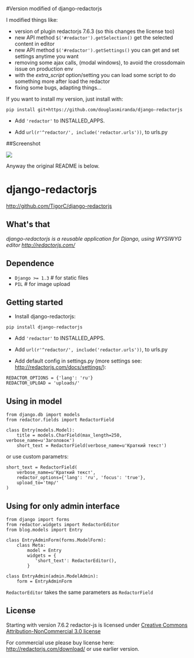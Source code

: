 #Version modified of django-redactorjs

I modified things like:

* version of plugin redactorjs 7.6.3 (so this changes the license too)
* new API method `$('#redactor').getSelection()` get the selected content in editor
* new API method `$('#redactor').getSettings()` you can get and set settings anytime you want
* removing some ajax calls, (modal windows), to avoid the crossdomain issue on production env
* with the *extra_script* option/setting you can load some script to do something more after load the redactor
* fixing some bugs, adapting things...

If you want to install my version, just install with:

``pip install git+https://github.com/douglasmiranda/django-redactorjs``

* Add `'redactor'` to INSTALLED_APPS.

* Add `url(r'^redactor/', include('redactor.urls'))`, to urls.py


##Screenshot

<img src="https://raw.github.com/douglasmiranda/django-redactorjs/master/static/img/screenshot.png">

Anyway the original README is below.


django-redactorjs
===============
http://github.com/TigorC/django-redactorjs


What's that
-----------

*django-redactorjs is a reusable application for Django, using WYSIWYG editor http://redactorjs.com/*

Dependence
-----------

- `Django >= 1.3` # for static files
- `PIL` # for image upload

Getting started
---------------

* Install django-redactorjs:

``pip install django-redactorjs
``

* Add `'redactor'` to INSTALLED_APPS.

* Add `url(r'^redactor/', include('redactor.urls'))`, to urls.py

* Add default config in settings.py (more settings see: <http://redactorjs.com/docs/settings/>):

```
REDACTOR_OPTIONS = {'lang': 'ru'}
REDACTOR_UPLOAD = 'uploads/'
```

Using in model
--------------


    from django.db import models
    from redactor.fields import RedactorField

    class Entry(models.Model):
        title = models.CharField(max_length=250, verbose_name=u'Заголовок')
        short_text = RedactorField(verbose_name=u'Краткий текст')

or use custom parametrs:

    short_text = RedactorField(
        verbose_name=u'Краткий текст',
        redactor_options={'lang': 'ru', 'focus': 'true'},
        upload_to='tmp/'
    )

Using for only admin interface
-----------------------------
    from django import forms
    from redactor.widgets import RedactorEditor
    from blog.models import Entry

    class EntryAdminForm(forms.ModelForm):
        class Meta:
            model = Entry
            widgets = {
               'short_text': RedactorEditor(),
            }

    class EntryAdmin(admin.ModelAdmin):
        form = EntryAdminForm

`RedactorEditor` takes the same parameters as `RedactorField`

## License 
Starting with version 7.6.2 redactor-js is licensed under [Creative Commons Attribution-NonCommercial 3.0 license](http://creativecommons.org/licenses/by-nc/3.0/)

For commercial use please buy license here: http://redactorjs.com/download/ or use earlier version.